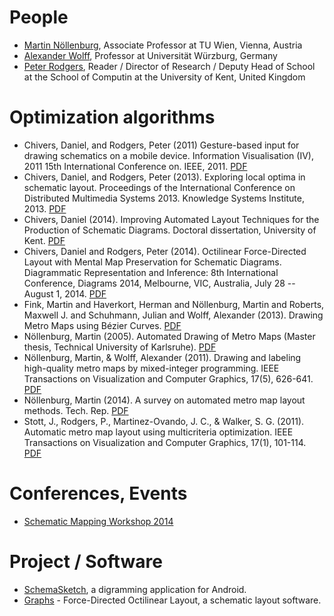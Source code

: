 # People

* [Martin Nöllenburg](https://www.ac.tuwien.ac.at/people/noellenburg/),
  Associate Professor at TU Wien, Vienna, Austria
* [Alexander
  Wolff](http://www1.informatik.uni-wuerzburg.de/en/staff/wolff-alexander/),
  Professor at Universität Würzburg, Germany
* [Peter Rodgers](https://www.cs.kent.ac.uk/people/staff/pjr/),
  Reader / Director of Research / Deputy Head of School at the School of
  Computin at the University of Kent, United Kingdom

# Optimization algorithms

* Chivers, Daniel, and Rodgers, Peter (2011) Gesture-based input for drawing
  schematics on a mobile device. Information Visualisation (IV), 2011 15th
  International Conference on. IEEE, 2011.
  [PDF](http://citeseerx.ist.psu.edu/viewdoc/download?doi=10.1.1.294.3611&rep=rep1&type=pdf)
* Chivers, Daniel, and Rodgers, Peter (2013). Exploring local optima in schematic
  layout. Proceedings of the International Conference on Distributed Multimedia
  Systems 2013. Knowledge Systems Institute, 2013.
  [PDF](http://citeseerx.ist.psu.edu/viewdoc/download?doi=10.1.1.644.4565&rep=rep1&type=pdf)
* Chivers, Daniel (2014). Improving Automated Layout Techniques for the
  Production of Schematic Diagrams. Doctoral dissertation, University of Kent.
  [PDF](https://kar.kent.ac.uk/50750/1/6Thesis_DanChivers.pdf)
* Chivers, Daniel and Rodgers, Peter (2014). Octilinear Force-Directed Layout
  with Mental Map Preservation for Schematic Diagrams. Diagrammatic
  Representation and Inference: 8th International Conference, Diagrams 2014,
  Melbourne, VIC, Australia, July 28 -- August 1, 2014.
  [PDF](https://www.researchgate.net/profile/Daniel_Chivers2/publication/265021245_Octilinear_Force-Directed_Layout_with_Mental_Map_Preservation_for_Schematic_Diagrams/links/53fc7c1c0cf2dca8ffff25ff.pdf)
* Fink, Martin and Haverkort, Herman and Nöllenburg, Martin and Roberts, Maxwell
  J. and Schuhmann, Julian and Wolff, Alexander (2013). Drawing Metro Maps using
  Bézier Curves.
  [PDF](https://link.springer.com/content/pdf/10.1007%2F978-3-642-36763-2_41.pdf)
* Nöllenburg, Martin (2005). Automated Drawing of Metro Maps (Master thesis, Technical
  University of Karlsruhe).
  [PDF](http://i11www.iti.kit.edu/extra/publications/n-admm-05da.pdf)
* Nöllenburg, Martin, & Wolff, Alexander (2011). Drawing and labeling high-quality metro maps
  by mixed-integer programming. IEEE Transactions on Visualization and Computer
  Graphics, 17(5), 626-641.
  [PDF](http://citeseerx.ist.psu.edu/viewdoc/download?doi=10.1.1.467.6286&rep=rep1&type=pdf)
* Nöllenburg, Martin (2014). A survey on automated metro map layout methods.
  Tech. Rep.
  [PDF](https://pdfs.semanticscholar.org/2dcd/ad5c1bd03e6e9929b43dc672ef53da434b46.pdf)
* Stott, J., Rodgers, P., Martinez-Ovando, J. C., & Walker, S. G. (2011).
  Automatic metro map layout using multicriteria optimization. IEEE Transactions
  on Visualization and Computer Graphics, 17(1), 101-114.
  [PDF](https://kar.kent.ac.uk/30781/1/tvcgMetro.pdf)

# Conferences, Events

* [Schematic Mapping Workshop
  2014](https://sites.google.com/site/schematicmapping/program)

# Project / Software

* [SchemaSketch](https://www.cs.kent.ac.uk/projects/schemasketch/),
  a digramming application for Android.
* [Graphs](https://www.cs.kent.ac.uk/projects/fdol/) - Force-Directed
  Octilinear Layout, a schematic layout software.
